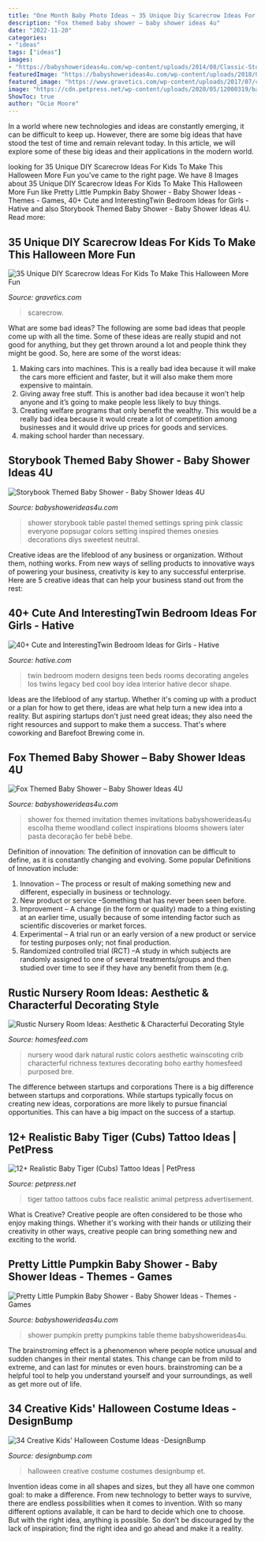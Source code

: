 ```yaml
---
title: "One Month Baby Photo Ideas ~ 35 Unique Diy Scarecrow Ideas For Kids To Make This Halloween More Fun"
description: "Fox themed baby shower – baby shower ideas 4u"
date: "2022-11-20"
categories:
- "ideas"
tags: ["ideas"]
images:
- "https://babyshowerideas4u.com/wp-content/uploads/2014/08/Classic-Storybook-Themed-Shower-4.jpg"
featuredImage: "https://babyshowerideas4u.com/wp-content/uploads/2018/03/Pretty-Little-Pumpkin-Baby-Shower-Dessert-Table.jpg"
featured_image: "https://www.gravetics.com/wp-content/uploads/2017/07/cute-scarecrow-costume-tutu.jpg"
image: "https://cdn.petpress.net/wp-content/uploads/2020/05/12000319/baby-tiger-tattoo-shoulder-art.jpg"
ShowToc: true
author: "Ocie Moore"
---
```



In a world where new technologies and ideas are constantly emerging, it can be difficult to keep up. However, there are some big ideas that have stood the test of time and remain relevant today. In this article, we will explore some of these big ideas and their applications in the modern world.

	

		
looking for 35 Unique DIY Scarecrow Ideas For Kids To Make This Halloween More Fun you've came to the right page. We have 8 Images about 35 Unique DIY Scarecrow Ideas For Kids To Make This Halloween More Fun like Pretty Little Pumpkin Baby Shower - Baby Shower Ideas - Themes - Games, 40+ Cute and InterestingTwin Bedroom Ideas for Girls - Hative and also Storybook Themed Baby Shower - Baby Shower Ideas 4U. Read more:
		
    
## 35 Unique DIY Scarecrow Ideas For Kids To Make This Halloween More Fun

<img loading=lazy src="https://www.gravetics.com/wp-content/uploads/2017/07/cute-scarecrow-costume-tutu.jpg" onerror="this.onerror=null;this.src='https://tse2.mm.bing.net/th?id=OIP.4X65K10Yql79iCBE5eqYCwHaLH&amp;pid=15.1';" alt="35 Unique DIY Scarecrow Ideas For Kids To Make This Halloween More Fun">

_Source: gravetics.com_

>scarecrow. 

	

What are some bad ideas?
The following are some bad ideas that people come up with all the time. Some of these ideas are really stupid and not good for anything, but they get thrown around a lot and people think they might be good. So, here are some of the worst ideas:
1) Making cars into machines. This is a really bad idea because it will make the cars more efficient and faster, but it will also make them more expensive to maintain.
2) Giving away free stuff. This is another bad idea because it won’t help anyone and it’s going to make people less likely to buy things.
3) Creating welfare programs that only benefit the wealthy. This would be a really bad idea because it would create a lot of competition among businesses and it would drive up prices for goods and services.
4) making school harder than necessary.

    
## Storybook Themed Baby Shower - Baby Shower Ideas 4U

<img loading=lazy src="https://babyshowerideas4u.com/wp-content/uploads/2014/08/Classic-Storybook-Themed-Shower-4.jpg" onerror="this.onerror=null;this.src='https://tse2.mm.bing.net/th?id=OIP.sqywbbuV4MtG_B3LZehH8AHaLH&amp;pid=15.1';" alt="Storybook Themed Baby Shower - Baby Shower Ideas 4U">

_Source: babyshowerideas4u.com_

>shower storybook table pastel themed settings spring pink classic everyone popsugar colors setting inspired themes onesies decorations diys sweetest neutral. 

	

Creative ideas are the lifeblood of any business or organization. Without them, nothing works. From new ways of selling products to innovative ways of powering your business, creativity is key to any successful enterprise. Here are 5 creative ideas that can help your business stand out from the rest:

    
## 40+ Cute And InterestingTwin Bedroom Ideas For Girls - Hative

<img loading=lazy src="https://hative.com/wp-content/uploads/2015/06/twin-bedroom-ideas-for-girls/33-twin-bedroom-ideas-for-girls.jpg" onerror="this.onerror=null;this.src='https://tse1.mm.bing.net/th?id=OIP.4ENTVRcmjWnaoa47csMqpQHaFj&amp;pid=15.1';" alt="40+ Cute and InterestingTwin Bedroom Ideas for Girls - Hative">

_Source: hative.com_

>twin bedroom modern designs teen beds rooms decorating angeles los twins legacy bed cool boy idea interior hative decor shape. 

	

Ideas are the lifeblood of any startup. Whether it's coming up with a product or a plan for how to get there, ideas are what help turn a new idea into a reality. But aspiring startups don't just need great ideas; they also need the right resources and support to make them a success. That's where coworking and Barefoot Brewing come in.

    
## Fox Themed Baby Shower – Baby Shower Ideas 4U

<img loading=lazy src="https://babyshowerideas4u.com/wp-content/uploads/2014/05/fox-themed-shower-4.jpg" onerror="this.onerror=null;this.src='https://tse3.mm.bing.net/th?id=OIP.tsageoSInb10Ub_Po-fWwAHaJ2&amp;pid=15.1';" alt="Fox Themed Baby Shower – Baby Shower Ideas 4U">

_Source: babyshowerideas4u.com_

>shower fox themed invitation themes invitations babyshowerideas4u escolha theme woodland collect inspirations blooms showers later pasta decoração fer bebê bebe. 

	

Definition of innovation:
The definition of innovation can be difficult to define, as it is constantly changing and evolving. Some popular Definitions of Innovation include:
1. Innovation – The process or result of making something new and different, especially in business or technology.
2. New product or service –Something that has never been seen before.
3. Improvement – A change (in the form or quality) made to a thing existing at an earlier time, usually because of some intending factor such as scientific discoveries or market forces.
4. Experimental – A trial run or an early version of a new product or service for testing purposes only; not final production. 
5. Randomized controlled trial (RCT) –A study in which subjects are randomly assigned to one of several treatments/groups and then studied over time to see if they have any benefit from them (e.g.

    
## Rustic Nursery Room Ideas: Aesthetic &amp; Characterful Decorating Style

<img loading=lazy src="http://homesfeed.com/wp-content/uploads/2018/06/earthy-rustic-nursery-room-dark-wood-baby-crib-boho-styled-area-rug-white-wainscoting-wall-woodland-green-wall-houseplant.png" onerror="this.onerror=null;this.src='https://tse3.mm.bing.net/th?id=OIP.rdHz-78zVPE7eGLNEZsH0wHaLH&amp;pid=15.1';" alt="Rustic Nursery Room Ideas: Aesthetic &amp; Characterful Decorating Style">

_Source: homesfeed.com_

>nursery wood dark natural rustic colors aesthetic wainscoting crib characterful richness textures decorating boho earthy homesfeed purposed bre. 

	

The difference between startups and corporations
There is a big difference between startups and corporations. While startups typically focus on creating new ideas, corporations are more likely to pursue financial opportunities. This can have a big impact on the success of a startup.

    
## 12+ Realistic Baby Tiger (Cubs) Tattoo Ideas | PetPress

<img loading=lazy src="https://cdn.petpress.net/wp-content/uploads/2020/05/12000319/baby-tiger-tattoo-shoulder-art.jpg" onerror="this.onerror=null;this.src='https://tse2.mm.bing.net/th?id=OIP.xic2lQNQBtpbGSoNlZZYkQHaJ4&amp;pid=15.1';" alt="12+ Realistic Baby Tiger (Cubs) Tattoo Ideas | PetPress">

_Source: petpress.net_

>tiger tattoo tattoos cubs face realistic animal petpress advertisement. 

	

What is Creative?
Creative people are often considered to be those who enjoy making things. Whether it's working with their hands or utilizing their creativity in other ways, creative people can bring something new and exciting to the world.

    
## Pretty Little Pumpkin Baby Shower - Baby Shower Ideas - Themes - Games

<img loading=lazy src="https://babyshowerideas4u.com/wp-content/uploads/2018/03/Pretty-Little-Pumpkin-Baby-Shower-Dessert-Table.jpg" onerror="this.onerror=null;this.src='https://tse3.mm.bing.net/th?id=OIP.t8fOZBSxEVQdgjpzNx4_5AHaLG&amp;pid=15.1';" alt="Pretty Little Pumpkin Baby Shower - Baby Shower Ideas - Themes - Games">

_Source: babyshowerideas4u.com_

>shower pumpkin pretty pumpkins table theme babyshowerideas4u. 

	

The brainstroming effect is a phenomenon where people notice unusual and sudden changes in their mental states. This change can be from mild to extreme, and can last for minutes or even hours. brainstroming can be a helpful tool to help you understand yourself and your surroundings, as well as get more out of life.

    
## 34 Creative Kids&#039; Halloween Costume Ideas -DesignBump

<img loading=lazy src="https://cdn.designbump.com/wp-content/uploads/2014/09/creative-halloween-costumes-009.jpg" onerror="this.onerror=null;this.src='https://tse4.mm.bing.net/th?id=OIP.brACNpj56kWbybwqAVcddwHaKG&amp;pid=15.1';" alt="34 Creative Kids&#039; Halloween Costume Ideas -DesignBump">

_Source: designbump.com_

>halloween creative costume costumes designbump et. 

	

Invention ideas come in all shapes and sizes, but they all have one common goal: to make a difference. From new technology to better ways to survive, there are endless possibilities when it comes to invention. With so many different options available, it can be hard to decide which one to choose. But with the right idea, anything is possible. So don’t be discouraged by the lack of inspiration; find the right idea and go ahead and make it a reality.

